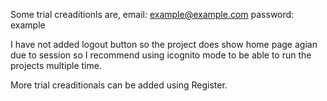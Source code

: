 Some trial creaditionls are, 
email: example@example.com 
password: example

I have not added logout button so the project does show home page agian due to session so I recommend using icognito mode to be able to run the projects multiple time.

More trial creaditionals can be added using Register.  
